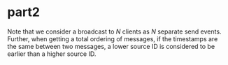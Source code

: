 # part2

Note that we consider a broadcast to $N$ clients as $N$ separate send events. Further, when getting a total ordering of messages, if the timestamps are the same between two messages, a lower source ID is considered to be earlier than a higher source ID.
